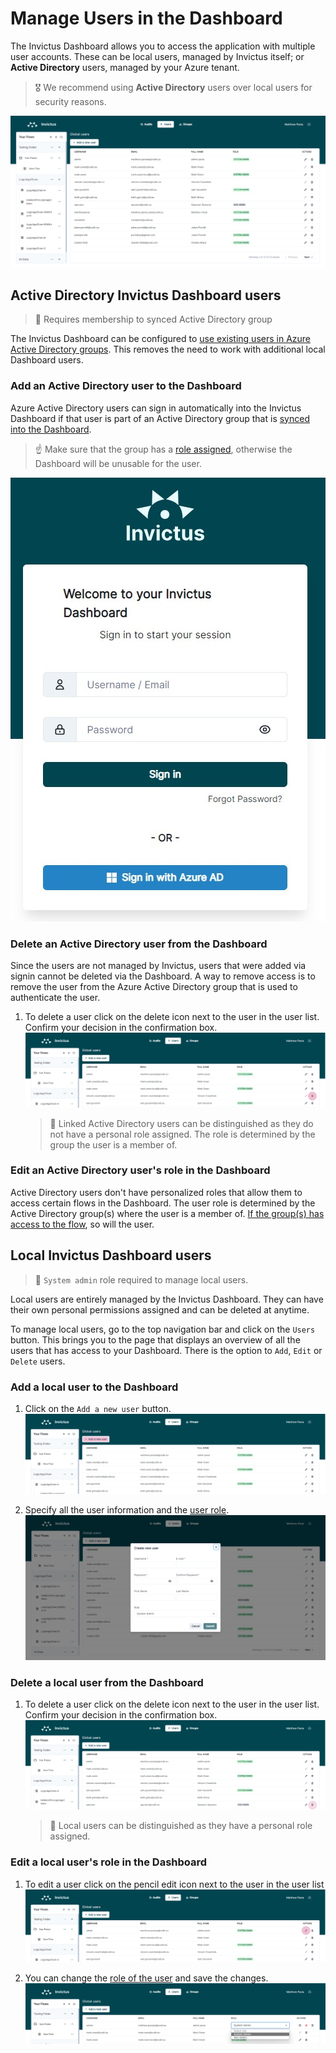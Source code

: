 # Manage Users in the Dashboard
The Invictus Dashboard allows you to access the application with multiple user accounts. These can be local users, managed by Invictus itself; or **Active Directory** users, managed by your Azure tenant.

> 🎖️ We recommend using **Active Directory** users over local users for security reasons.

![users overview](../images/v2_users1.png)

## Active Directory Invictus Dashboard users
> 👤 Requires membership to synced Active Directory group

The Invictus Dashboard can be configured to [use existing users in Azure Active Directory groups](./azureADSetup.md). This removes the need to work with additional local Dashboard users.

### Add an Active Directory user to the Dashboard
Azure Active Directory users can sign in automatically into the Invictus Dashboard if that user is part of an Active Directory group that is [synced into the Dashboard](./groupmanagement.md).

> ☝️ Make sure that the group has a [role assigned](./role-management.md), otherwise the Dashboard will be unusable for the user.

![Active Directory user sign in](../images/dashboard/AdminAccount/adminAccount-4.jpg)

### Delete an Active Directory user from the Dashboard
Since the users are not managed by Invictus, users that were added via signin cannot be deleted via the Dashboard. A way to remove access is to remove the user from the Azure Active Directory group that is used to authenticate the user.

1. To delete a user click on the delete icon next to the user in the user list. Confirm your decision in the confirmation box.
  ![delete azure user](../images/delete-azure-user.PNG)
    > 👀 Linked Active Directory users can be distinguished as they do not have a personal role assigned. The role is determined by the group the user is a member of.

### Edit an Active Directory user's role in the Dashboard
Active Directory users don't have personalized roles that allow them to access certain flows in the Dashboard. The user role is determined by the Active Directory group(s) where the user is a member of. [If the group(s) has access to the flow](./groupmanagement.md), so will the user. 

## Local Invictus Dashboard users
> 👤 `System admin` role required to manage local users.

Local users are entirely managed by the Invictus Dashboard. They can have their own personal permissions assigned and can be deleted at anytime.

To manage local users, go to the top navigation bar and click on the `Users` button. This brings you to the page that displays an overview of all the users that has access to your Dashboard. There is the option to `Add`, `Edit` or `Delete` users.

### Add a local user to the Dashboard

1. Click on the `Add a new user` button.
  ![add local user](../images/add-local-user.PNG)

1. Specify all the user information and the [user role](role-management.md).
  ![add user details](../images/v2_users2.png)

### Delete a local user from the Dashboard

1. To delete a user click on the delete icon next to the user in the user list. Confirm your decision in the confirmation box.
  ![delete local user](../images/delete-local-user.PNG)
    > 👀 Local users can be distinguished as they have a personal role assigned.

### Edit a local user's role in the Dashboard

1. To edit a user click on the pencil edit icon next to the user in the user list
  ![edit local user](../images/edit-local-user.PNG)

2. You can change the [role of the user](role-management.md) and save the changes. 
  ![edit user role](../images/v2_users3.png)
